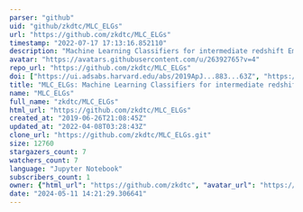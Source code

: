 ```yaml
---
parser: "github"
uid: "github/zkdtc/MLC_ELGs"
url: "https://github.com/zkdtc/MLC_ELGs"
timestamp: "2022-07-17 17:13:16.852110"
description: "Machine Learning Classifiers for intermediate redshift Emission Line Galaxies"
avatar: "https://avatars.githubusercontent.com/u/26392765?v=4"
repo_url: "https://github.com/zkdtc/MLC_ELGs"
doi: ["https://ui.adsabs.harvard.edu/abs/2019ApJ...883...63Z", "https://ui.adsabs.harvard.edu/abs/2020ascl.soft12005Z/abstract"]
title: "MLC_ELGs: Machine Learning Classifiers for intermediate redshift Emission Line Galaxies"
name: "MLC_ELGs"
full_name: "zkdtc/MLC_ELGs"
html_url: "https://github.com/zkdtc/MLC_ELGs"
created_at: "2019-06-26T21:08:45Z"
updated_at: "2022-04-08T03:28:43Z"
clone_url: "https://github.com/zkdtc/MLC_ELGs.git"
size: 12760
stargazers_count: 7
watchers_count: 7
language: "Jupyter Notebook"
subscribers_count: 1
owner: {"html_url": "https://github.com/zkdtc", "avatar_url": "https://avatars.githubusercontent.com/u/26392765?v=4", "login": "zkdtc", "type": "User"}
date: "2024-05-11 14:21:29.306641"
---
```

